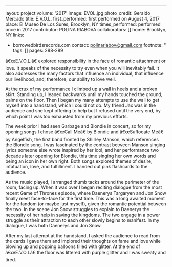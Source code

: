 ---
layout: project
volume: '2017'
image: EVOL.jpg
photo_credit: Geraldo Mercado
title: E.V.O.L.
first_performed: first performed on August 4, 2017
place: El Museo De Los Sures, Brooklyn, NY
times_performed: performed once in 2017
contributor: POLINA RIABOVA
collaborators: []
home: Brooklyn, NY
links:
- borrowedbirdsrecords.com
contact: polinariabov@gmail.com
footnote: ''
tags: []
pages: 288-289



â€œE.V.O.L.â€ explored responsibility in the face of romantic attachment or love. It speaks of the necessity to try even when you will inevitably fail. It also addresses the many factors that influence an individual, that influence our livelihood, and, therefore, our ability to love well.

At the crux of my performance I climbed up a wall in heels and a broken skirt. Standing up, I leaned backwards until my hands touched the ground, palms on the floor. Then I began my many attempts to use the wall to get myself into a handstand, which I could not do. My friend Jax was in the audience and she kept offering to help but I refused until the very end, by which point I was too exhausted from my previous efforts.

The week prior I had seen Garbage and Blondie in concert, so for my opening songs I chose â€œCall Meâ€ by Blondie and â€œSuffocate Meâ€ by Angelfish, the first band fronted by Shirley Manson, which references the Blondie song. I was fascinated by the contrast between Manson singing lyrics someone else wrote inspired by her idol, and her performance two decades later opening for Blondie, this time singing her own words and being an icon in her own right. Both songs explored themes of desire, infatuation, love, and fulfillment. I handed out pink flashcards to the audience.

As the music played, I arranged thumb tacks around the perimeter of the room, facing up. When it was over I began reciting dialogue from the most recent Game of Thrones episode, where Daenerys Targaryen and Jon Snow finally meet face-to-face for the first time. This was a long awaited moment for the fandom (or maybe just myself), given the romantic potential between the two. In the scene Jon Snow struggles to explain to Daenerys the necessity of her help in saving the kingdoms. The two engage in a power struggle as their attraction to each other slowly begins to manifest. In my dialogue, I was both Daenerys and Jon Snow.

After my last attempt at the handstand, I asked the audience to read from the cards I gave them and implored their thoughts on fame and love while blowing up and popping balloons filled with glitter. At the end of â€œE.V.O.Lâ€ the floor was littered with purple glitter and I was sweaty and tired.
